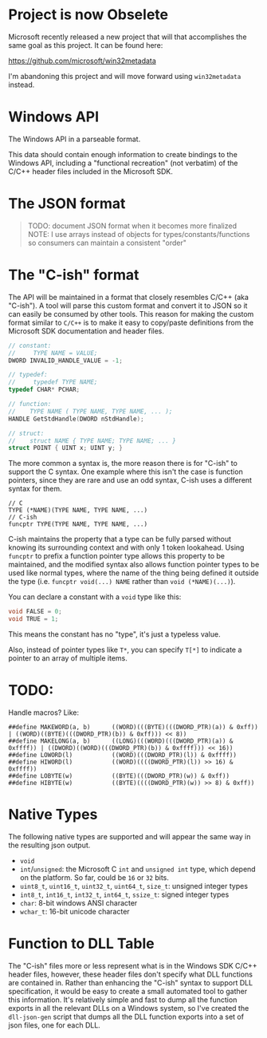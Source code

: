 # Project is now Obselete

Microsoft recently released a new project that will that accomplishes the same goal as this project.  It can be found here:

https://github.com/microsoft/win32metadata

I'm abandoning this project and will move forward using `win32metadata` instead.

# Windows API

The Windows API in a parseable format.

This data should contain enough information to create bindings to the Windows API, including a "functional recreation" (not verbatim) of the C/C++ header files included in the Microsoft SDK.

# The JSON format

> TODO: document JSON format when it becomes more finalized
> NOTE: I use arrays instead of objects for types/constants/functions so consumers can maintain a consistent "order"

# The "C-ish" format

The API will be maintained in a format that closely resembles C/C++ (aka "C-ish").  A tool will parse this custom format and convert it to JSON so it can easily be consumed by other tools.  This reason for making the custom format similar to `C/C++` is to make it easy to copy/paste definitions from the Microsoft SDK documentation and header files.

```c
// constant:
//     TYPE NAME = VALUE;
DWORD INVALID_HANDLE_VALUE = -1;

// typedef:
//     typedef TYPE NAME;
typedef CHAR* PCHAR;

// function:
//    TYPE NAME ( TYPE NAME, TYPE NAME, ... );
HANDLE GetStdHandle(DWORD nStdHandle);

// struct:
//    struct NAME { TYPE NAME; TYPE NAME; ... }
struct POINT { UINT x; UINT y; }
```

The more common a syntax is, the more reason there is for "C-ish" to support the C syntax.  One example where this isn't the case is function pointers, since they are rare and use an odd syntax, C-ish uses a different syntax for them.

```
// C
TYPE (*NAME)(TYPE NAME, TYPE NAME, ...)
// C-ish
funcptr TYPE(TYPE NAME, TYPE NAME, ...)
```

C-ish maintains the property that a type can be fully parsed without knowing its surrounding context and with only 1 token lookahead.  Using `funcptr` to prefix a function pointer type allows this property to be maintained, and the modified syntax also allows function pointer types to be used like normal types, where the name of the thing being defined it outside the type (i.e. `funcptr void(...) NAME` rather than `void (*NAME)(...)`).


You can declare a constant with a `void` type like this:
```c
void FALSE = 0;
void TRUE = 1;
```
This means the constant has no "type", it's just a typeless value.

Also, instead of pointer types like `T*`, you can specify `T[*]` to indicate a pointer to an array of multiple items.

# TODO:

Handle macros?  Like:
```
##define MAKEWORD(a, b)      ((WORD)(((BYTE)(((DWORD_PTR)(a)) & 0xff)) | ((WORD)((BYTE)(((DWORD_PTR)(b)) & 0xff))) << 8))
##define MAKELONG(a, b)      ((LONG)(((WORD)(((DWORD_PTR)(a)) & 0xffff)) | ((DWORD)((WORD)(((DWORD_PTR)(b)) & 0xffff))) << 16))
##define LOWORD(l)           ((WORD)(((DWORD_PTR)(l)) & 0xffff))
##define HIWORD(l)           ((WORD)((((DWORD_PTR)(l)) >> 16) & 0xffff))
##define LOBYTE(w)           ((BYTE)(((DWORD_PTR)(w)) & 0xff))
##define HIBYTE(w)           ((BYTE)((((DWORD_PTR)(w)) >> 8) & 0xff))
```

# Native Types

The following native types are supported and will appear the same way in the resulting json output.

* `void`
* `int`/`unsigned`: the Microsoft C `int` and `unsigned int` type, which depend on the platform.  So far, could be `16` or `32` bits.
* `uint8_t`, `uint16_t`, `uint32_t`, `uint64_t`, `size_t`: unsigned integer types
* `int8_t`, `int16_t`, `int32_t`, `int64_t`, `ssize_t`: signed integer types
* `char`: 8-bit windows ANSI character
* `wchar_t`: 16-bit unicode character

# Function to DLL Table

The "C-ish" files more or less represent what is in the Windows SDK C/C++ header files, however, these header files don't specify what DLL functions are contained in.  Rather than enhancing the "C-ish" syntax to support DLL specification, it would be easy to create a small automated tool to gather this information.  It's relatively simple and fast to dump all the function exports in all the relevant DLLs on a Windows system, so I've created the `dll-json-gen` script that dumps all the DLL function exports into a set of json files, one for each DLL.
